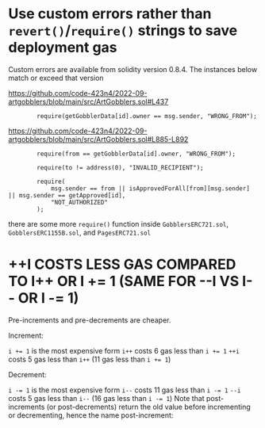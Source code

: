 # Use custom errors rather than `revert()`/`require()` strings to save deployment gas

Custom errors are available from solidity version 0.8.4. The instances below match or exceed that version

https://github.com/code-423n4/2022-09-artgobblers/blob/main/src/ArtGobblers.sol#L437
```
        require(getGobblerData[id].owner == msg.sender, "WRONG_FROM");
```

https://github.com/code-423n4/2022-09-artgobblers/blob/main/src/ArtGobblers.sol#L885-L892

```
        require(from == getGobblerData[id].owner, "WRONG_FROM");

        require(to != address(0), "INVALID_RECIPIENT");

        require(
            msg.sender == from || isApprovedForAll[from][msg.sender] || msg.sender == getApproved[id],
            "NOT_AUTHORIZED"
        );
```

there are some more `require()` function inside `GobblersERC721.sol`, `GobblersERC1155B.sol`, and `PagesERC721.sol`

# ++I COSTS LESS GAS COMPARED TO I++ OR I += 1 (SAME FOR --I VS I-- OR I -= 1)

Pre-increments and pre-decrements are cheaper.

Increment:

`i += 1` is the most expensive form
`i++` costs 6 gas less than `i += 1`
`++i` costs 5 gas less than `i++` (11 gas less than `i += 1`)

Decrement:

`i -= 1` is the most expensive form
`i--` costs 11 gas less than `i -= 1`
`--i` costs 5 gas less than `i--` (16 gas less than `i -= 1`)
Note that post-increments (or post-decrements) return the old value before incrementing or decrementing, hence the name post-increment: